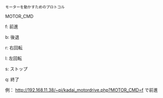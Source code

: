 ```
モーターを動かすためのプロトコル
```

MOTOR_CMD

f: 前進

b: 後退

r: 右回転

l: 左回転

s: ストップ

q: 終了

例： http://192.168.11.38/~pi/kadai_motordrive.php?MOTOR_CMD=f で前進

